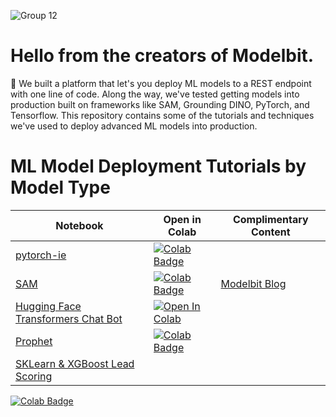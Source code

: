 ![Group 12](https://github.com/Modelbit/notebooks/assets/141672293/1e568e01-e059-4fea-8ce8-e1bf671b70c5)


# Hello from the creators of Modelbit.
:wave: We built a platform that let's you deploy ML models to a REST endpoint with one line of code. Along the way, we've tested getting models into production built on frameworks like SAM, Grounding DINO, PyTorch, and Tensorflow. This repository contains some of the tutorials and techniques we've used to deploy advanced ML models into production.

# ML Model Deployment Tutorials by Model Type

| Notebook | Open in Colab | Complimentary Content |
| --- | --- |---|
| [pytorch-ie](https://github.com/Modelbit/notebooks/blob/main/notebooks/deploy_a_pytorch-ie_model_to_a_rest_endpoint.ipynb) | [![Colab Badge](https://colab.research.google.com/assets/colab-badge.svg)](https://colab.research.google.com/drive/1YDbW62BATXcRUGOsIMPzDlig2rMNs3Pc) |
| [SAM](https://github.com/Modelbit/notebooks/blob/main/notebooks/deploy_a_sam_model_to_a_rest_endpoint.ipynb) | [![Colab Badge](https://colab.research.google.com/assets/colab-badge.svg)](https://colab.research.google.com/drive/1wxxKBASR08vhbL150CFGNZEz8cIGxApf#scrollTo=6rivel5IrfEw) | [Modelbit Blog](https://www.modelbit.com/blog/deploying-a-segment-anything-image-recognition-model-to-a-rest-endpoint) |
| [Hugging Face Transformers Chat Bot](https://github.com/Modelbit/notebooks/blob/main/notebooks/deploy_a_hugging_face_transformers_chat_support_bot_to_a_rest_endpoint.ipynb) | <a target="_blank" href="https://colab.research.google.com/github/Modelbit/notebooks/blob/main/notebooks/deploy_a_hugging_face_transformers_chat_support_bot_to_a_rest_endpoint.ipynb"> <img src="https://colab.research.google.com/assets/colab-badge.svg" alt="Open In Colab"/> </a> |
| [Prophet](https://github.com/Modelbit/notebooks/blob/main/notebooks/deploy_a_prophet_model_to_a_rest_endpoint.ipynb) | [![Colab Badge](https://colab.research.google.com/assets/colab-badge.svg)](https://colab.research.google.com/github/Modelbit/notebooks/blob/main/notebooks/deploy_a_prophet_model_to_a_rest_endpoint.ipynb) |
| [SKLearn & XGBoost Lead Scoring](https://github.com/Modelbit/notebooks/blob/main/notebooks/deploy_an_sklearn_and_xgboost_lead_scoring_model_to_a_rest_endpoint.ipynb) |


[![Colab Badge](https://colab.research.google.com/assets/colab-badge.svg)](https://colab.research.google.com/github/Modelbit/notebooks/blob/main/notebooks/deploy_an_sklearn_and_xgboost_lead_scoring_model_to_a_rest_endpoint.ipynb)
